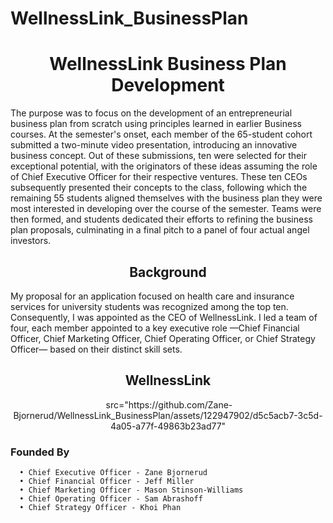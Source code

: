 # WellnessLink_BusinessPlan
 # <div align="center"> WellnessLink Business Plan Development   </div>
The purpose was to focus on the development of an entrepreneurial business plan from scratch using principles learned in earlier Business courses. At the semester's onset, each member of the 65-student cohort submitted a two-minute video presentation, introducing an innovative business concept. Out of these submissions, ten were selected for their exceptional potential, with the originators of these ideas assuming the role of Chief Executive Officer for their respective ventures. These ten CEOs subsequently presented their concepts to the class, following which the remaining 55 students aligned themselves with the business plan they were most interested in developing over the course of the semester. Teams were then formed, and students dedicated their efforts to refining the business plan proposals, culminating in a final pitch to a panel of four actual angel investors.

## <div align="center"> Background </div>
My proposal for an application focused on health care and insurance services for university students was recognized among the top ten. Consequently, I was appointed as the CEO of WellnessLink. I led a team of four, each member appointed to a key executive role —Chief Financial Officer, Chief Marketing Officer, Chief Operating Officer, or Chief Strategy Officer— based on their distinct skill sets.

## <div align="center"> WellnessLink </div>

<p align="center">
 <img> src="https://github.com/Zane-Bjornerud/WellnessLink_BusinessPlan/assets/122947902/d5c5acb7-3c5d-4a05-a77f-49863b23ad77"</img>

</p>




### Founded By
      • Chief Executive Officer - Zane Bjornerud
      • Chief Financial Officer - Jeff Miller
      • Chief Marketing Officer - Mason Stinson-Williams
      • Chief Operating Officer - Sam Abrashoff
      • Chief Strategy Officer - Khoi Phan
